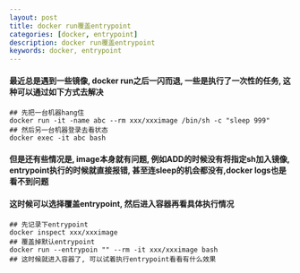 ```yaml
---
layout: post  
title: docker run覆盖entrypoint  
categories: [docker, entrypoint]  
description: docker run覆盖entrypoint  
keywords: docker, entrypoint  
---
```


#### 最近总是遇到一些镜像, docker run之后一闪而退, 一些是执行了一次性的任务, 这种可以通过如下方式去解决
```
## 先把一台机器hang住
docker run -it -name abc --rm xxx/xxximage /bin/sh -c "sleep 999"
## 然后另一台机器登录去看状态
docker exec -it abc bash
```

#### 但是还有些情况是, image本身就有问题, 例如ADD的时候没有将指定sh加入镜像, entrypoint执行的时候就直接报错, 甚至连sleep的机会都没有,docker logs也是看不到问题

#### 这时候可以选择覆盖entrypoint, 然后进入容器再看具体执行情况
```
## 先记录下entrypoint
docker inspect xxx/xxximage
## 覆盖掉默认entrypoint
docker run --entrypoin "" --rm -it xxx/xxximage bash
## 这时候就进入容器了, 可以试着执行entrypoint看看有什么效果
```
